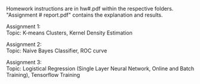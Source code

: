 Homework instructions are in hw#.pdf within the respective folders.  
"Assignment # report.pdf" contains the explanation and results.  
  
Assignment 1:  
Topic: K-means Clusters, Kernel Density Estimation  
  
Assignment 2:  
Topic: Naive Bayes Classifier, ROC curve  
  
Assignment 3:  
Topic: Logistical Regression (Single Layer Neural Network, Online and Batch Training), Tensorflow Training